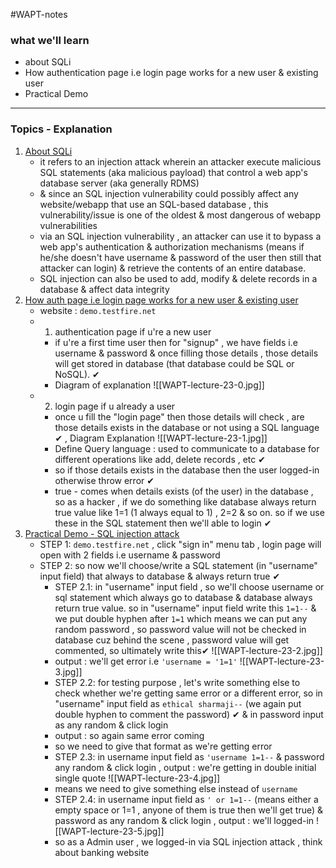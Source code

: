 #WAPT-notes  
### what we'll learn
- about SQLi
- How authentication page i.e login page works for a new user & existing user
- Practical Demo

---
### Topics - Explanation

1) <u>About SQLi</u>
	- it refers to an injection attack wherein an attacker execute malicious SQL statements (aka malicious payload) that control a web app's database server (aka generally RDMS)
	- & since an SQL injection vulnerability could possibly affect any website/webapp that use an SQL-based database , this vulnerability/issue is one of the oldest & most dangerous of webapp vulnerabilities
	- via an SQL injection vulnerability , an attacker can use it to bypass a web app's authentication & authorization mechanisms (means if he/she doesn't have username & password of the user then still that attacker can login) & retrieve the contents of an entire database. 
	- SQL injection can also be used to add, modify & delete records in a database & affect data integrity
2) <u>How auth page i.e login page works for a new user & existing user</u>
	- website : `demo.testfire.net`
	- 1) authentication page if u're a new user
		- if u're a first time user then for "signup" , we have fields i.e username & password & once filling those details , those details will get stored in database (that database could be SQL or NoSQL). ✔
		- Diagram of explanation ![[WAPT-lecture-23-0.jpg]]
	- 2) login page if u already a user 
		- once u fill the "login page" then those details will check , are those details exists in the database or not using a SQL language ✔ , Diagram Explanation ![[WAPT-lecture-23-1.jpg]] 
		- Define Query language : used to communicate to a database for different operations like add, delete records , etc ✔
		- so if those details exists in the database then the user logged-in otherwise throw error ✔
		- true - comes when details exists (of the user) in the database , so as a hacker , if we do something like database always return true value like 1=1 (1 always equal to 1) , 2=2 & so on. so if we use these in the SQL statement then we'll able to login ✔
3) <u>Practical Demo - SQL injection attack</u>
	- STEP 1: `demo.testfire.net` , click "sign in" menu tab , login page will open with 2 fields i.e username & password
	- STEP 2: so now we'll choose/write a SQL statement (in "username" input field) that always to database & always return true ✔
		- STEP 2.1: in "username" input field , so we'll choose username or sql statement which always go to database & database always return true value. so in "username" input field write this  `1=1--` & we put double hyphen after `1=1` which means we can put any random password , so password value will not be checked in database cuz behind the scene , password value will get commented, so ultimately write this✔ ![[WAPT-lecture-23-2.jpg]]
		- output : we'll get error i.e `'username = '1=1'` ![[WAPT-lecture-23-3.jpg]]
		- STEP 2.2: for testing purpose , let's write something else to check whether we're getting same error or a different error, so in "username" input field as `ethical sharmaji--` (we again put double hyphen to comment the password) ✔ & in password input as any random & click login
		- output : so again same error coming
		- so we need to give that format as we're getting error
		- STEP 2.3: in username input field as `'username 1=1--` & password any random & click login , output : we're getting in double initial single quote ![[WAPT-lecture-23-4.jpg]]
		- means we need to give something else instead of `username`
		- STEP 2.4: in username input field as `' or 1=1--` (means either a empty space or 1=1 , anyone of them is true then we'll get true) & password as any random & click login , output : we'll logged-in ![[WAPT-lecture-23-5.jpg]]
		- so as a Admin user , we logged-in via SQL injection attack , think about banking website
